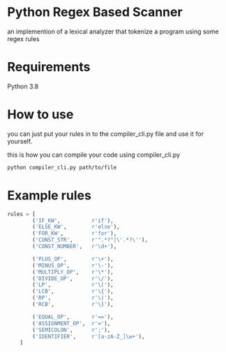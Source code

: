 # Python Regex Based Scanner
an implemention of a lexical analyzer that tokenize a program using some regex rules

# Requirements
Python 3.8

# How to use
you can just put your rules in to the compiler_cli.py file and use it for yourself.
  
this is how you can compile your code using compiler_cli.py
```sh
python compiler_cli.py path/to/file
```

# Example rules
```py
rules = [
        ('IF_KW',          r'if'),
        ('ELSE_KW',        r'else'),
        ('FOR_KW',         r'for'),
        ('CONST_STR',      r'".*?"|\'.*?\''),
        ('CONST_NUMBER',   r'\d+'),

        ('PLUS_OP',        r'\+'),
        ('MINUS_OP',       r'\-'),
        ('MULTIPLY_OP',    r'\*'),
        ('DIVIDE_OP',      r'\/'),
        ('LP',             r'\('),
        ('LCB',            r'\{'),
        ('RP',             r'\)'),
        ('RCB',            r'\}'),

        ('EQUAL_OP',       r'=='),
        ('ASSIGNMENT_OP',  r'='),
        ('SEMICOLON',      r';'),
        ('IDENTIFIER',     r'[a-zA-Z_]\w+'),
    ]
```
